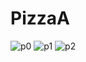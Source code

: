 # PizzaA
![p0](https://github.com/WiamMerjane/PizzaA/assets/116950948/d1f671cb-a4b8-473c-8253-0f2b400cd3b7)
![p1](https://github.com/WiamMerjane/PizzaA/assets/116950948/cf14f90a-d021-4698-a8bc-4a63082b6c0e)
![p2](https://github.com/WiamMerjane/PizzaA/assets/116950948/f90206c7-b40d-4088-937a-26e52421a9a6)
